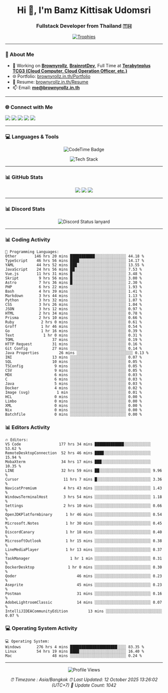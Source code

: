 <h1 align="center">Hi 👋, I'm Bamz Kittisak Udomsri</h1>
<h3 align="center">Fullstack Developer from Thailand 🇹🇭</h3>

<p align="center">
  <a href="https://github.com/ryo-ma/github-profile-trophy">
    <img src="https://github-profile-trophy.vercel.app/?username=brownyroll" alt="Trophies" />
  </a>
</p>

---

### 🔧 About Me

- 🔭 Working on [**Brownyrollz**](https://github.com/Brownyrollz), [**BrainrotDev**](https://github.com/brainrotdev), Full Time at [**Terabyteplus TCG3 (Cloud Computer, Cloud Operation Officer, etc.)**](https://tcloud.in.th)
- 🌐 Portfolio: [brownyrollz.in.th/Portfolio](https://Brownyrollz.in.th/Portfolio)
- 📄 Resume: [brownyrollz.in.th/Resume](https://Brownyrollz.in.th/Resume)
- 📫 Email: **me@brownyrollz.in.th**
---

### 🌐 Connect with Me

<p align="left">
  <a href="https://codepen.io/brownyroll" target="_blank"><img src="https://img.shields.io/badge/CodePen-000?style=for-the-badge&logo=codepen&logoColor=white" /></a>
  <a href="https://fb.com/brownyroll.bbamz" target="_blank"><img src="https://img.shields.io/badge/Facebook-1877F2?style=for-the-badge&logo=facebook&logoColor=white" /></a>
  <a href="https://instagram.com/brownyroll.darkalich" target="_blank"><img src="https://img.shields.io/badge/Instagram-E4405F?style=for-the-badge&logo=instagram&logoColor=white" /></a>
  <a href="https://www.youtube.com/c/brownyrollz" target="_blank"><img src="https://img.shields.io/badge/YouTube-FF0000?style=for-the-badge&logo=youtube&logoColor=white" /></a>
  <a href="https://discord.gg/yyJRFxTXGU" target="_blank"><img src="https://img.shields.io/badge/Discord-5865F2?style=for-the-badge&logo=discord&logoColor=white" /></a>
</p>

---

### 💻 Languages & Tools

<p align="center">
  <img href="https://codetime.dev" alt="CodeTime Badge" src="https://shields.jannchie.com/endpoint?style=flat&color=222&url=https%3A%2F%2Fapi.codetime.dev%2Fv3%2Fusers%2Fshield%3Fuid%3D34055">
  <br/>
  <!--START_SECTION:tech-->
<p align="center">
  <img src="https://skillicons.dev/icons?i=html,css,js,ts,react,nextjs,nodejs,vue,php,laravel,dotnet,django,tailwind,bootstrap,express,arduino,mysql,sqlite,mongodb,nginx,docker,git,linux,figma,postman,astro,bash,bun,cloudflare,discord,discordjs" alt="Tech Stack" />
</p>
<!--END_SECTION:tech-->
</p>

---

### 📊 GitHub Stats

<p align="center">
  <img src="https://github-readme-stats.vercel.app/api?username=brownyroll&show_icons=true" />
  <img src="https://github-readme-stats.vercel.app/api/top-langs/?username=brownyroll&layout=compact" />
  <img src="https://github-readme-streak-stats.herokuapp.com/?user=brownyroll" />
</p>

---

### 📊 Discord Stats

<p align="center">
     <img alt='Discord Status lanyard' src='https://lanyard.cnrad.dev/api/280676963885121536' />
</p>

---

<p align="center">


### 📊 Coding Activity

<!--START_SECTION:waka-->
```text
💬 Programming Languages:
Other        146 hrs 20 mins ███████████░░░░░░░░░░░░░░ 44.18 %
TypeScript    46 hrs 56 mins ████░░░░░░░░░░░░░░░░░░░░░ 14.17 %
YAML          44 hrs 52 mins ███░░░░░░░░░░░░░░░░░░░░░░ 13.55 %
JavaScript    24 hrs 56 mins ██░░░░░░░░░░░░░░░░░░░░░░░ 7.53 %
Vue.js        11 hrs 31 mins █░░░░░░░░░░░░░░░░░░░░░░░░ 3.48 %
Skript         9 hrs 56 mins █░░░░░░░░░░░░░░░░░░░░░░░░ 3.00 %
Astro          7 hrs 36 mins █░░░░░░░░░░░░░░░░░░░░░░░░ 2.30 %
PHP            6 hrs 22 mins ░░░░░░░░░░░░░░░░░░░░░░░░░ 1.93 %
Bash           4 hrs 39 mins ░░░░░░░░░░░░░░░░░░░░░░░░░ 1.41 %
Markdown       3 hrs 44 mins ░░░░░░░░░░░░░░░░░░░░░░░░░ 1.13 %
Python         3 hrs 32 mins ░░░░░░░░░░░░░░░░░░░░░░░░░ 1.07 %
CSS            3 hrs 26 mins ░░░░░░░░░░░░░░░░░░░░░░░░░ 1.04 %
JSON           3 hrs 12 mins ░░░░░░░░░░░░░░░░░░░░░░░░░ 0.97 %
HTML           2 hrs 34 mins ░░░░░░░░░░░░░░░░░░░░░░░░░ 0.78 %
Prisma         2 hrs 10 mins ░░░░░░░░░░░░░░░░░░░░░░░░░ 0.66 %
Ruby            2 hrs 0 mins ░░░░░░░░░░░░░░░░░░░░░░░░░ 0.61 %
Groff           1 hr 46 mins ░░░░░░░░░░░░░░░░░░░░░░░░░ 0.54 %
Go              1 hr 16 mins ░░░░░░░░░░░░░░░░░░░░░░░░░ 0.39 %
Text             1 hr 0 mins ░░░░░░░░░░░░░░░░░░░░░░░░░ 0.31 %
TOML                 37 mins ░░░░░░░░░░░░░░░░░░░░░░░░░ 0.19 %
HTTP Request         31 mins ░░░░░░░░░░░░░░░░░░░░░░░░░ 0.16 %
Git Config           27 mins ░░░░░░░░░░░░░░░░░░░░░░░░░ 0.14 %
Java Properties         26 mins ░░░░░░░░░░░░░░░░░░░░░░░░░ 0.13 %
INI                  13 mins ░░░░░░░░░░░░░░░░░░░░░░░░░ 0.07 %
SQL                  10 mins ░░░░░░░░░░░░░░░░░░░░░░░░░ 0.05 %
TSConfig              9 mins ░░░░░░░░░░░░░░░░░░░░░░░░░ 0.05 %
CSV                   9 mins ░░░░░░░░░░░░░░░░░░░░░░░░░ 0.05 %
MDX                   6 mins ░░░░░░░░░░░░░░░░░░░░░░░░░ 0.03 %
C                     6 mins ░░░░░░░░░░░░░░░░░░░░░░░░░ 0.03 %
Java                  5 mins ░░░░░░░░░░░░░░░░░░░░░░░░░ 0.03 %
Docker                4 mins ░░░░░░░░░░░░░░░░░░░░░░░░░ 0.02 %
Image (svg)            1 min ░░░░░░░░░░░░░░░░░░░░░░░░░ 0.01 %
HCL                   0 mins ░░░░░░░░░░░░░░░░░░░░░░░░░ 0.00 %
Limbo                 0 mins ░░░░░░░░░░░░░░░░░░░░░░░░░ 0.00 %
XML                   0 mins ░░░░░░░░░░░░░░░░░░░░░░░░░ 0.00 %
Nix                   0 mins ░░░░░░░░░░░░░░░░░░░░░░░░░ 0.00 %
Batchfile             0 mins ░░░░░░░░░░░░░░░░░░░░░░░░░ 0.00 %

```
<!--END_SECTION:waka-->

### 📊 Editors Activity

<!--START_SECTION:editors-->
```text
🔥 Editors:
VS Code                 177 hrs 34 mins █████████████░░░░░░░░░░░░ 53.62 %
RemoteDesktopConnection  52 hrs 46 mins ████░░░░░░░░░░░░░░░░░░░░░ 15.94 %
MobaXterm                34 hrs 17 mins ███░░░░░░░░░░░░░░░░░░░░░░ 10.35 %
LINE                     32 hrs 59 mins ██░░░░░░░░░░░░░░░░░░░░░░░ 9.96 %
Cursor                    11 hrs 7 mins █░░░░░░░░░░░░░░░░░░░░░░░░ 3.36 %
NavicatPremium            4 hrs 43 mins ░░░░░░░░░░░░░░░░░░░░░░░░░ 1.43 %
WindowsTerminalHost       3 hrs 54 mins ░░░░░░░░░░░░░░░░░░░░░░░░░ 1.18 %
Settings                  2 hrs 10 mins ░░░░░░░░░░░░░░░░░░░░░░░░░ 0.66 %
OpenJDKPlatformbinary      1 hr 46 mins ░░░░░░░░░░░░░░░░░░░░░░░░░ 0.54 %
Microsoft.Notes            1 hr 30 mins ░░░░░░░░░░░░░░░░░░░░░░░░░ 0.45 %
DiscordCanary              1 hr 18 mins ░░░░░░░░░░░░░░░░░░░░░░░░░ 0.40 %
MicrosoftOutlook           1 hr 15 mins ░░░░░░░░░░░░░░░░░░░░░░░░░ 0.38 %
LineMediaPlayer            1 hr 13 mins ░░░░░░░░░░░░░░░░░░░░░░░░░ 0.37 %
TaskManager                  1 hr 1 min ░░░░░░░░░░░░░░░░░░░░░░░░░ 0.31 %
DockerDesktop               1 hr 0 mins ░░░░░░░░░░░░░░░░░░░░░░░░░ 0.30 %
Qoder                           46 mins ░░░░░░░░░░░░░░░░░░░░░░░░░ 0.23 %
Aseprite                        45 mins ░░░░░░░░░░░░░░░░░░░░░░░░░ 0.23 %
Postman                         31 mins ░░░░░░░░░░░░░░░░░░░░░░░░░ 0.16 %
AdobeLightroomClassic           14 mins ░░░░░░░░░░░░░░░░░░░░░░░░░ 0.07 %
IntelliJIDEACommunityEdition         13 mins ░░░░░░░░░░░░░░░░░░░░░░░░░ 0.07 %

```
<!--END_SECTION:editors-->

### 💻 Operating System Activity

<!--START_SECTION:os-->
```text
💻 Operating System:
Windows       276 hrs 4 mins █████████████████████░░░░ 83.35 %
Linux         54 hrs 19 mins ████░░░░░░░░░░░░░░░░░░░░░ 16.40 %
Mac                  48 mins ░░░░░░░░░░░░░░░░░░░░░░░░░ 0.24 %
```
<!--END_SECTION:os-->
</p>

---

<p align="center">
  <img src="https://komarev.com/ghpvc/?username=brownyroll&label=Profile%20views&color=0e75b6&style=flat" alt="Profile Views" />
</p>

<!-- Metadata -->
<p align="center"> 
    <i>
        ⏰ Timezone : Asia/Bangkok
        ⏰ Last Updated: <!--LAST_UPDATED-->12 October 2025 13:26:02 (UTC+7)<!--END_LAST_UPDATED-->
        🔄️ Update Count: <!--UPDATE_COUNT-->1042<!--END_UPDATE_COUNT-->
    </i>
</p>
